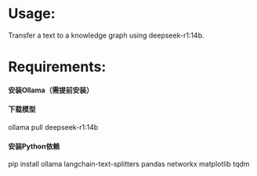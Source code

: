 # Usage:
  Transfer a text to a knowledge graph using deepseek-r1:14b.

# Requirements:
#### 安装Ollama（需提前安装）

#### 下载模型
ollama pull deepseek-r1:14b

#### 安装Python依赖
pip install ollama langchain-text-splitters pandas networkx matplotlib tqdm

